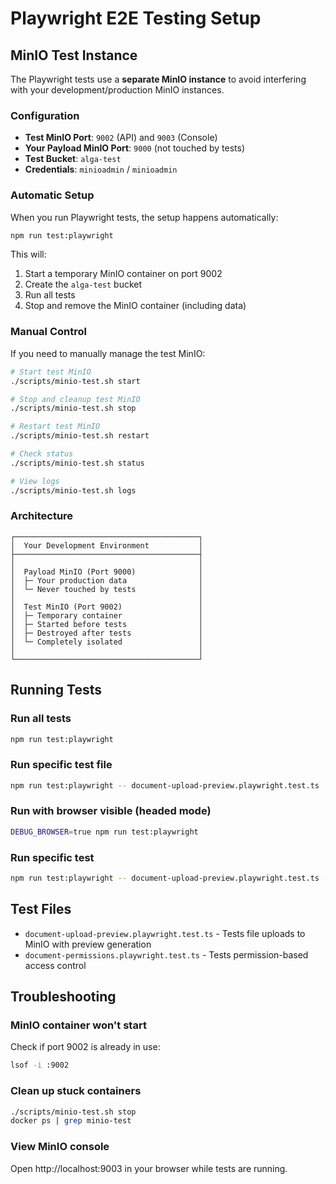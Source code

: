 # Playwright E2E Testing Setup

## MinIO Test Instance

The Playwright tests use a **separate MinIO instance** to avoid interfering with your development/production MinIO instances.

### Configuration

- **Test MinIO Port**: `9002` (API) and `9003` (Console)
- **Your Payload MinIO Port**: `9000` (not touched by tests)
- **Test Bucket**: `alga-test`
- **Credentials**: `minioadmin` / `minioadmin`

### Automatic Setup

When you run Playwright tests, the setup happens automatically:

```bash
npm run test:playwright
```

This will:
1. Start a temporary MinIO container on port 9002
2. Create the `alga-test` bucket
3. Run all tests
4. Stop and remove the MinIO container (including data)

### Manual Control

If you need to manually manage the test MinIO:

```bash
# Start test MinIO
./scripts/minio-test.sh start

# Stop and cleanup test MinIO
./scripts/minio-test.sh stop

# Restart test MinIO
./scripts/minio-test.sh restart

# Check status
./scripts/minio-test.sh status

# View logs
./scripts/minio-test.sh logs
```

### Architecture

```
┌─────────────────────────────────────────┐
│  Your Development Environment           │
├─────────────────────────────────────────┤
│                                         │
│  Payload MinIO (Port 9000)              │
│  ├─ Your production data                │
│  └─ Never touched by tests              │
│                                         │
│  Test MinIO (Port 9002)                 │
│  ├─ Temporary container                 │
│  ├─ Started before tests                │
│  ├─ Destroyed after tests               │
│  └─ Completely isolated                 │
│                                         │
└─────────────────────────────────────────┘
```

## Running Tests

### Run all tests
```bash
npm run test:playwright
```

### Run specific test file
```bash
npm run test:playwright -- document-upload-preview.playwright.test.ts
```

### Run with browser visible (headed mode)
```bash
DEBUG_BROWSER=true npm run test:playwright
```

### Run specific test
```bash
npm run test:playwright -- document-upload-preview.playwright.test.ts --grep "uploads a PNG"
```

## Test Files

- `document-upload-preview.playwright.test.ts` - Tests file uploads to MinIO with preview generation
- `document-permissions.playwright.test.ts` - Tests permission-based access control

## Troubleshooting

### MinIO container won't start

Check if port 9002 is already in use:
```bash
lsof -i :9002
```

### Clean up stuck containers

```bash
./scripts/minio-test.sh stop
docker ps | grep minio-test
```

### View MinIO console

Open http://localhost:9003 in your browser while tests are running.
